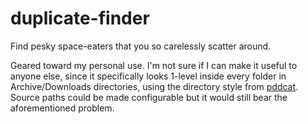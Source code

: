 # duplicate-finder
Find pesky space-eaters that you so carelessly scatter around.

Geared toward my personal use. I'm not sure if I can make it useful to anyone else, since it specifically looks 1-level inside every folder in Archive/Downloads directories, using the directory style from [pddcat](https://github.com/kittenparry/pddcat). Source paths could be made configurable but it would still bear the aforementioned problem.
